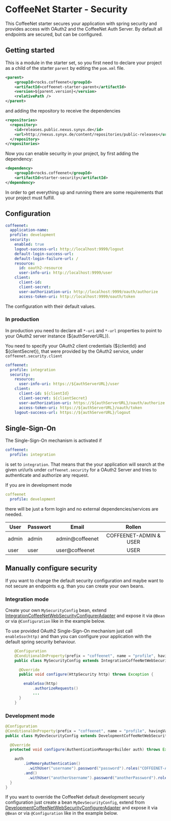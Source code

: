 # CoffeeNet Starter - Security

This CoffeeNet starter secures your application with
spring security and provides access with OAuth2 and the
CoffeeNet Auth Server.
By default all endpoints are secured, but can be configured.

## Getting started

This is a module in the starter set, so you first need to declare your project
as a child of the starter `parent` by editing the `pom.xml` file.

```xml
<parent>
    <groupId>rocks.coffeenet</groupId>
    <artifactId>coffeenet-starter-parent</artifactId>
    <version>${parent.version}</version>
    <relativePath />
</parent>
```

and adding the repository to receive the dependencies

```xml
<repositories>
  <repository>
    <id>releases.public.nexus.synyx.de</id>
    <url>http://nexus.synyx.de/content/repositories/public-releases</url>
  </repository>
</repositories>
```

Now you can enable security in your project, by first adding the dependency:

```xml
<dependency>
    <groupId>rocks.coffeenet</groupId>
    <artifactId>starter-security</artifactId>
</dependency>
```

In order to get everything up and running there are some requirements that
your project must fulfill.


## Configuration

```yaml
coffeenet:
  application-name:
  profile: development
  security:
    enabled: true
    logout-success-url: http://localhost:9999/logout
    default-login-success-url:
    default-login-failure-url: /
    resource:
      id: oauth2-resource
      user-info-uri: http://localhost:9999/user
    client:
      client-id:
      client-secret:
      user-authorization-uri: http://localhost:9999/oauth/authorize
      access-token-uri: http://localhost:9999/oauth/token
```

The configuration with their default values.


### In production

In production you need to declare all `*-uri` and `*-url` properties to point
to your OAuth2 server instance (${authServerURL}).

You need to specify your OAuth2 client credentials (${clientId} and ${clientSecret}),
that were provided by the OAuth2 service, under `coffeenet.security.client`

```yaml
coffeenet:
  profile: integration
  security:
    resource:
      user-info-uri: https://${authServerURL}/user
    client:
      client-id: ${clientId}
      client-secret: ${clientSecret}
      user-authorization-uri: https://${authServerURL}/oauth/authorize
      access-token-uri: https://${authServerURL}/oauth/token
    logout-success-url: https://${authServerURL}/logout
```

## Single-Sign-On

The Single-Sign-On mechanism is activated if

```yaml
coffeenet:
  profile: integration
```

is set to `integration`. That means that the your application will
search at the given uri/urls under `coffeenet.security` for a
OAuth2 Server and tries to authenticate and authorize any request.

If you are in development mode

```yaml
coffeenet
  profile: development
```

there will be just a form login and no external dependencies/services are needed.

| User       | Passwort   | Email           | Rollen                 |
| ---------- |------------|-----------------| :---------------------:|
| admin      | admin      | admin@coffeenet | COFFEENET-ADMIN & USER |
| user       | user       | user@coffeenet  | USER                   |


## Manually configure security

If you want to change the default security configuration and maybe
want to not secure an endpoints e.g. than you can create your own beans.

### Integration mode

Create your own `MySecurityConfig` bean, extend [IntegrationCoffeeNetWebSecurityConfigurerAdapter](https://github.com/coffeenet/coffeenet-starter/blob/master/coffeenet-autoconfigure/src/main/java/coffee/synyx/autoconfigure/security/config/IntegrationCoffeeNetWebSecurityConfigurerAdapter.java)
and expose it via `@Bean` or via `@Configuration` like in the example below.

To use provided OAuth2 Single-Sign-On mechanism just call `enableSso(http)` and
than you can configure your application with the default spring security behaviour.

```java
    @Configuration
    @ConditionalOnProperty(prefix = "coffeenet", name = "profile", havingValue = "integration")
    public class MySecurityConfig extends IntegrationCoffeeNetWebSecurityConfigurerAdapter {

      @Override
      public void configure(HttpSecurity http) throws Exception {

        enableSso(http)
            .authorizeRequests()
            ...
      }
    }
```

### Development mode

```java
@Configuration
@ConditionalOnProperty(prefix = "coffeenet", name = "profile", havingValue = "development", matchIfMissing = true)
public class MyDevSecurityConfig extends DevelopmentCoffeeNetWebSecurityConfigurerAdapter {

  @Override
  protected void configure(AuthenticationManagerBuilder auth) throws Exception {

    auth
        .inMemoryAuthentication()
          .withUser("username").password("password").roles("COFFEENET-ADMIN")
        .and()
          .withUser("anotherUsername").password("anotherPassword").roles("EMPLOYEE");
  }
}
```

If you want to override the CoffeeNet default development securiy configuration just
create a bean `MyDevSecurityConfig`, extend from [DevelopmentCoffeeNetWebSecurityConfigurerAdapter](https://github.com/coffeenet/coffeenet-starter/blob/master/coffeenet-autoconfigure/src/main/java/coffee/synyx/autoconfigure/security/config/DevelopmentCoffeeNetWebSecurityConfigurerAdapter.java)
and expose it via `@Bean` or via `@Configuration` like in the example below.
